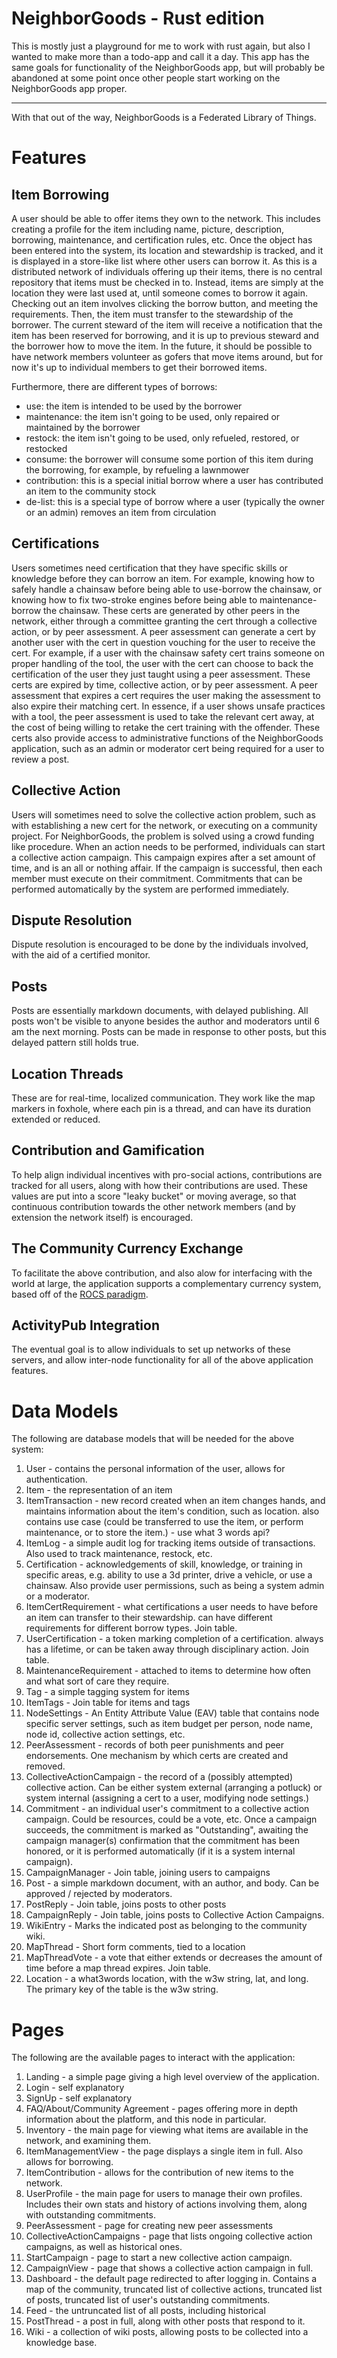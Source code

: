 # NeighborGoods - Rust edition
This is mostly just a playground for me to work with rust again, but also I wanted to make more than a todo-app and call it a day. This app has the same goals for functionality of the NeighborGoods app, but will probably be abandoned at some point once other people start working on the NeighborGoods app proper.

---------
With that out of the way, NeighborGoods is a Federated Library of Things.

# Features

## Item Borrowing
A user should be able to offer items they own to the network. This includes creating a profile for the item including name, picture, description, borrowing, maintenance, and certification rules, etc. Once the object has been entered into the system, its location and stewardship is tracked, and it is displayed in a store-like list where other users can borrow it. As this is a distributed network of individuals offering up their items, there is no central repository that items must be checked in to. Instead, items are simply at the location they were last used at, until someone comes to borrow it again. Checking out an item involves clicking the borrow button, and meeting the requirements. Then, the item must transfer to the stewardship of the borrower. The current steward of the item will receive a notification that the item has been reserved for borrowing, and it is up to previous steward and the borrower how to move the item. In the future, it should be possible to have network members volunteer as gofers that move items around, but for now it's up to individual members to get their borrowed items.

Furthermore, there are different types of borrows:
- use: the item is intended to be used by the borrower
- maintenance: the item isn't going to be used, only repaired or maintained by the borrower
- restock: the item isn't going to be used, only refueled, restored, or restocked
- consume: the borrower will consume some portion of this item during the borrowing, for example, by refueling a lawnmower
- contribution: this is a special initial borrow where a user has contributed an item to the community stock
- de-list: this is a special type of borrow where a user (typically the owner or an admin) removes an item from circulation

## Certifications
Users sometimes need certification that they have specific skills or knowledge before they can borrow an item. For example, knowing how to safely handle a chainsaw before being able to use-borrow the chainsaw, or knowing how to fix two-stroke engines before being able to maintenance-borrow the chainsaw. These certs are generated by other peers in the network, either through a committee granting the cert through a collective action, or by peer assessment. A peer assessment can generate a cert by another user with the cert in question vouching for the user to receive the cert. For example, if a user with the chainsaw safety cert trains someone on proper handling of the tool, the user with the cert can choose to back the certification of the user they just taught using a peer assessment. These certs are expired by time, collective action, or by peer assessment. A peer assessment that expires a cert requires the user making the assessment to also expire their matching cert. In essence, if a user shows unsafe practices with a tool, the peer assessment is used to take the relevant cert away, at the cost of being willing to retake the cert training with the offender. These certs also provide access to administrative functions of the NeighborGoods application, such as an admin or moderator cert being required for a user to review a post.

## Collective Action
Users will sometimes need to solve the collective action problem, such as with establishing a new cert for the network, or executing on a community project. For NeighborGoods, the problem is solved using a crowd funding like procedure. When an action needs to be performed, individuals can start a collective action campaign. This campaign expires after a set amount of time, and is an all or nothing affair. If the campaign is successful, then each member must execute on their commitment. Commitments that can be performed automatically by the system are performed immediately.

## Dispute Resolution
Dispute resolution is encouraged to be done by the individuals involved, with the aid of a certified monitor.

## Posts
Posts are essentially markdown documents, with delayed publishing. All posts won't be visible to anyone besides the author and moderators until 6 am the next morning. Posts can be made in response to other posts, but this delayed pattern still holds true.

## Location Threads
These are for real-time, localized communication. They work like the map markers in foxhole, where each pin is a thread, and can have its duration extended or reduced.

## Contribution and Gamification
To help align individual incentives with pro-social actions, contributions are tracked for all users, along with how their contributions are used. These values are put into a score "leaky bucket" or moving average, so that continuous contribution towards the other network members (and by extension the network itself) is encouraged.

## The Community Currency Exchange
To facilitate the above contribution, and also alow for interfacing with the world at large, the application supports a complementary currency system, based off of the [ROCS paradigm](https://transaction.net/money/rocs/). 

## ActivityPub Integration
The eventual goal is to allow individuals to set up networks of these servers, and allow inter-node functionality for all of the above application features.

# Data Models
The following are database models that will be needed for the above system:
1. User - contains the personal information of the user, allows for authentication.
2. Item - the representation of an item
3. ItemTransaction - new record created when an item changes hands, and maintains information about the item's condition, such as location. also contains use case (could be transferred to use the item, or perform maintenance, or to store the item.) - use what 3 words api?
4. ItemLog - a simple audit log for tracking items outside of transactions. Also used to track maintenance, restock, etc.
5. Certification - acknowledgements of skill, knowledge, or training in specific areas, e.g. ability to use a 3d printer, drive a vehicle, or use a chainsaw. Also provide user permissions, such as being a system admin or a moderator.
6. ItemCertRequirement - what certifications a user needs to have before an item can transfer to their stewardship. can have different requirements for different borrow types. Join table.
7. UserCertification - a token marking completion of a certification. always has a lifetime, or can be taken away through disciplinary action. Join table.
8. MaintenanceRequirement - attached to items to determine how often and what sort of care they require.
9. Tag - a simple tagging system for items
10. ItemTags - Join table for items and tags
11. NodeSettings - An Entity Attribute Value (EAV) table that contains node specific server settings, such as item budget per person, node name, node id, collective action settings, etc.
12. PeerAssessment - records of both peer punishments and peer endorsements. One mechanism by which certs are created and removed.
13. CollectiveActionCampaign - the record of a (possibly attempted) collective action. Can be either system external (arranging a potluck) or system internal (assigning a cert to a user, modifying node settings.)
14. Commitment - an individual user's commitment to a collective action campaign. Could be resources, could be a vote, etc. Once a campaign succeeds, the commitment is marked as "Outstanding", awaiting the campaign manager(s) confirmation that the commitment has been honored, or it is performed automatically (if it is a system internal campaign).
15. CampaignManager - Join table, joining users to campaigns
16. Post - a simple markdown document, with an author, and body. Can be approved / rejected by moderators.
17. PostReply - Join table, joins posts to other posts
18. CampaignReply - Join table, joins posts to Collective Action Campaigns.
19. WikiEntry - Marks the indicated post as belonging to the community wiki.
20. MapThread - Short form comments, tied to a location
21. MapThreadVote - a vote that either extends or decreases the amount of time before a map thread expires. Join table.
22. Location - a what3words location, with the w3w string, lat, and long. The primary key of the table is the w3w string.


# Pages
The following are the available pages to interact with the application:
1. Landing - a simple page giving a high level overview of the application.
2. Login - self explanatory
3. SignUp - self explanatory
4. FAQ/About/Community Agreement - pages offering more in depth information about the platform, and this node in particular.
5. Inventory - the main page for viewing what items are available in the network, and examining them.
6. ItemManagementView - the page displays a single item in full. Also allows for borrowing.
7. ItemContribution - allows for the contribution of new items to the network.
8. UserProfile - the main page for users to manage their own profiles. Includes their own stats and history of actions involving them, along with outstanding commitments.
9. PeerAssessment - page for creating new peer assessments
10. CollectiveActionCampaigns - page that lists ongoing collective action campaigns, as well as historical ones. 
11. StartCampaign - page to start a new collective action campaign.
12. CampaignView - page that shows a collective action campaign in full.
13. Dashboard - the default page redirected to after logging in. Contains a map of the community, truncated list of collective actions, truncated list of posts, truncated list of user's outstanding commitments.
14. Feed - the untruncated list of all posts, including historical
15. PostThread - a post in full, along with other posts that respond to it.
16. Wiki - a collection of wiki posts, allowing posts to be collected into a knowledge base.